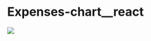 # Expenses-chart__react

<img src="https://user-images.githubusercontent.com/84049077/163088843-4d9e31b7-c103-4ae7-826e-7d337514f1d9.gif"/>

